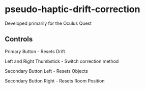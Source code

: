 # pseudo-haptic-drift-correction

Developed primarily for the Oculus Quest

## Controls
Primary Button - Resets Drift

Left and Right Thumbstick - Switch correction method

Secondary Button Left - Resets Objects

Secondary Button Right - Resets Room Position
